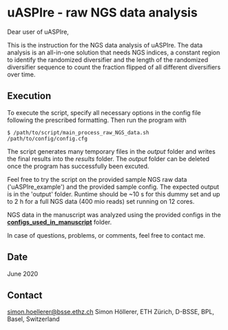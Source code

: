 # uASPIre - raw NGS data analysis

Dear user of uASPIre,

This is the instruction for the NGS data analysis of uASPIre. The data analysis is an all-in-one solution that needs NGS indices, a constant region to identify the randomized diversifier and the length of the randomized diversifier sequence to count the fraction flipped of all different diversifiers over time.

## Execution
To execute the script, specify all necessary options in the config file following the prescribed formatting. Then run the program with

	$ /path/to/script/main_process_raw_NGS_data.sh /path/to/config/config.cfg

The script generates many temporary files in the _output_ folder and writes the final results into the _results_ folder. The _output_ folder can be deleted once the program has successfully been excuted.

Feel free to try the script on the provided sample NGS raw data ('uASPIre_example') and the provided sample config. The expected output is in the 'output' folder. Runtime should be ~10 s for this dummy set and up to 2 h for a full NGS data (400 mio reads) set running on 12 cores.

NGS data in the manuscript was analyzed using the provided configs in the [**configs_used_in_manuscript**](configs_used_in_manuscript) folder.

In case of questions, problems, or comments, feel free to contact me.

## Date
June 2020

## Contact
simon.hoellerer@bsse.ethz.ch
Simon Höllerer, ETH Zürich, D-BSSE, BPL, Basel, Switzerland
